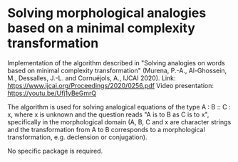 # Solving morphological analogies based on a minimal complexity transformation

Implementation of the algorithm described in "Solving analogies on words based on minimal complexity transformation" (Murena, P.-A., Al-Ghossein, M., Dessalles, J.-L. and Cornuéjols, A., IJCAI 2020). 
Link: https://www.ijcai.org/Proceedings/2020/0256.pdf 
Video presentation: https://youtu.be/Ufj1yBeGmrQ

The algorithm is used for solving analogical equations of the type A : B :: C : x, where x is unknown and the question reads "A is to B as C is to x", specifically in the morphological domain (A, B, C and x are character strings and the transformation from A to B corresponds to a morphological transformation, e.g. declension or conjugation). 

No specific package is required. 

